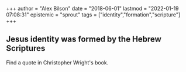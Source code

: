+++
author = "Alex Bilson"
date = "2018-06-01"
lastmod = "2022-01-19 07:08:31"
epistemic = "sprout"
tags = ["identity","formation","scripture"]
+++
## Jesus identity was formed by the Hebrew Scriptures

Find a quote in Christopher Wright's book.
